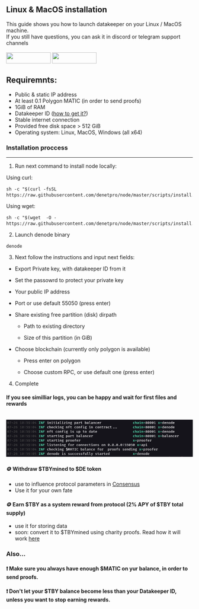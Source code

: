 Linux & MacOS installation 
------------------

This guide shows you how to launch datakeeper on your Linux / MacOS machine.\
If you still have questions, you can ask it in discord or telegram support channels\
</br><img src="https://img.shields.io/badge/Telegram-2CA5E0?style=for-the-badge&logo=telegram&logoColor=white" height="30" width="120"/> 
<img src="https://img.shields.io/badge/Discord-5865F2?style=for-the-badge&logo=discord&logoColor=white" height="30" width="120"/> 


## Requiremnts:
- Public & static IP address
- At least 0.1 Polygon MATIC (in order to send proofs)
- 1GiB of RAM
- Datakeeper ID ([how to get it?](./doc/get_id.md))
- Stable internet connection
- Provided free disk space > 512 GiB
- Operating system: Linux, MacOS, Windows (all x64)

<!--
    Hello, this is step by step instruction on how to start your first DeNet Datakeeper node with Linux, and start earning money, providing your free disk space.
    First of all you should have Datakeeper ID created, watch how to do it in our last video, link will be down below.

    So, let's get started !
-->
### Installation proccess
------------------
<!--
    First, we should have node installed, so run this command. All commands will be also attached below.
--> 

1. Run next command to install node locally:

Using curl:
```console
sh -c "$(curl -fsSL https://raw.githubusercontent.com/denetpro/node/master/scripts/install.sh)"
```
Using wget:
```console
sh -c "$(wget  -O - https://raw.githubusercontent.com/denetpro/node/master/scripts/install.sh)"
```

2. Launch denode binary
```console
denode
```

3. Next follow the instructions and input next fields:

- Export Private key, with datakeeper ID from it

- Set the passowrd to protect your private key

- Your public IP address

- Port or use default 55050 (press enter)

- Share existing free partition (disk) dirpath

    - Path to existing directory

    - Size of this partition (in GiB)
- Choose blockchain (currently only polygon is available)

    - Press enter on polygon

    - Choose custom RPC, or use default one (press enter)


4. Complete


#### If you see similliar logs, you can be happy and wait for first files and rewards
</br><img src="imgs/start_logs.png" width="550"/>

#### 🪙 Withdraw $TBYmined to $DE token
- use to influence protocol parameters in [Consensus](https://consensus.denet.app/#welcome_to_consensus)
- Use it for your own fate

#### 🪙 Earn $TBY as a system reward from protocol  (2% APY of $TBY total supply)
- use it for storing data
- soon: convert it to $TBYmined using charity proofs. Read how it will work [here](https://medium.com/denetpro/denet-storage-protocol-v3-to-address-key-challenge-of-decentralization-f19b9041b0fa#:~:text=close%20the%20deposit.-,Charity%20Proof,-%3A%20The%20DeNet)

### Also...
#### ❗️ Make sure you always have enough $MATIC on yur balance, in order to send proofs.
#### ❗️ Don't let your $TBY balance become less than your Datakeeper ID, unless you want to stop earning rewards.
